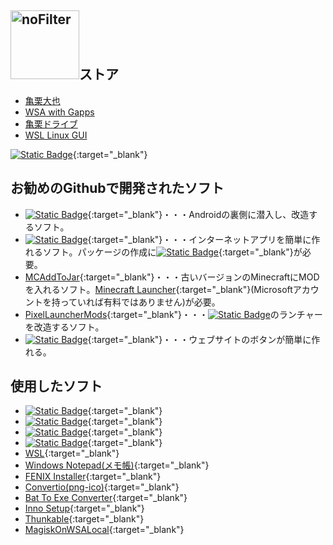 ## [<img width="110" alt="noFilter" src="https://github.com/user-attachments/assets/58297369-9446-4ebd-b2bb-e4a69cd43916">](https://daiya2024.blogspot.com/)ストア
- [亀栗大也](https://kamekuridaiya.github.io/kamekuridaiya/)
- [WSA with Gapps](https://kamekuridaiya.github.io/WSA-with-Gapps-Japanese/)
- [亀栗ドライブ](https://kamekuridaiya.github.io/kamekuridrive/)
- [WSL Linux GUI](https://kamekuridaiya.github.io/WSL-Linux-GUI/)

[![Static Badge](https://img.shields.io/badge/%E4%BA%80%E6%A0%97%E5%A4%A7%E4%B9%9F-%E3%83%95%E3%82%A9%E3%83%AD%E3%83%BC-blue?logo=Github)](https://github.com/kamekuridaiya){:target="_blank"}
## お勧めのGithubで開発されたソフト
- [![Static Badge](https://img.shields.io/badge/Magisk-white?logo=magisk)](https://topjohnwu.github.io/Magisk/){:target="_blank"}・・・Androidの裏側に潜入し、改造するソフト。
- [![Static Badge](https://img.shields.io/badge/Electron%20Fiddle-white?logo=electronfiddle)](https://www.electronjs.org/ja/fiddle){:target="_blank"}・・・インターネットアプリを簡単に作れるソフト。パッケージの作成に[![Static Badge](https://img.shields.io/badge/Node.js-white?logo=nodedotjs)](https://nodejs.org/en){:target="_blank"}が必要。
- [MCAddToJar](https://kusaanko.github.io/OldMCPatcher/#:~:text=minecraft.client.OldMCPatcher-,MCAddToJar,-OldMCPatcher%E5%B0%8E%E5%85%A5%E3%82%B5%E3%83%9D%E3%83%BC%E3%83%88){:target="_blank"}・・・古いバージョンのMinecraftにMODを入れるソフト。[Minecraft Launcher](https://www.xbox.com/ja-JP/games/store/minecraft-launcher/9pgw18npbzv5?ocid=storeforweb){:target="_blank"}(Microsoftアカウントを持っていれば有料ではありません)が必要。
- [PixelLauncherMods](https://github.com/KieronQuinn/PixelLauncherMods/releases){:target="_blank"}・・・[![Static Badge](https://img.shields.io/badge/Google%20Pixel-white?logo=google)](https://store.google.com/jp/category/phones?hl=ja)のランチャーを改造するソフト。
- [![Static Badge](https://img.shields.io/badge/Shields.io-black?logo=shieldsdotio)](https://shields.io/){:target="_blank"}・・・ウェブサイトのボタンが簡単に作れる。
## 使用したソフト
- [![Static Badge](https://img.shields.io/badge/Ubuntu-white?logo=ubuntu)](https://apps.microsoft.com/detail/9pdxgncfsczv?hl=ja-jp&gl=JP){:target="_blank"}
- [![Static Badge](https://img.shields.io/badge/Git-white?logo=git)](https://git-scm.com/book/ja/v2/%E4%BD%BF%E3%81%84%E5%A7%8B%E3%82%81%E3%82%8B-Git%E3%81%AE%E3%82%A4%E3%83%B3%E3%82%B9%E3%83%88%E3%83%BC%E3%83%AB){:target="_blank"}
- [![Static Badge](https://img.shields.io/badge/Github-black?logo=github)](https://github.com/){:target="_blank"}
- [![Static Badge](https://img.shields.io/badge/Shields.io-black?logo=shieldsdotio)](https://shields.io/){:target="_blank"}
- [WSL](https://aka.ms/wslstorepage){:target="_blank"}
- [Windows Notepad(メモ帳)](https://apps.microsoft.com/detail/9msmlrh6lzf3?hl=ja-jp&gl=JP){:target="_blank"}
- [FENIX Installer](https://fenix-pc.blog.jp/FENIX_Installer#gsc.tab=0){:target="_blank"}
- [Convertio(png-ico)](https://convertio.co/ja/png-ico/){:target="_blank"}
- [Bat To Exe Converter](https://softaro.net/FileCompression/Bat_To_Exe_Converter.html){:target="_blank"}
- [Inno Setup](https://jrsoftware.org/isdl.php){:target="_blank"}
- [Thunkable](https://x.thunkable.com/){:target="_blank"}
- [MagiskOnWSALocal](https://github.com/LSPosed/MagiskOnWSALocal){:target="_blank"}
